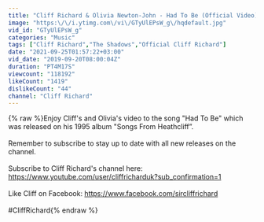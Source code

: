 ```yaml
---
title: "Cliff Richard & Olivia Newton-John - Had To Be (Official Video)"
image: "https:\/\/i.ytimg.com\/vi\/GTyUlEPsW_g\/hqdefault.jpg"
vid_id: "GTyUlEPsW_g"
categories: "Music"
tags: ["Cliff Richard","The Shadows","Official Cliff Richard"]
date: "2021-09-25T01:57:22+03:00"
vid_date: "2019-09-20T08:00:04Z"
duration: "PT4M17S"
viewcount: "118192"
likeCount: "1419"
dislikeCount: "44"
channel: "Cliff Richard"
---
```

{% raw %}Enjoy Cliff's and Olivia's video to the song &quot;Had To Be&quot; which was released on his 1995 album &quot;Songs From Heathcliff”.<br /><br />Remember to subscribe to stay up to date with all new releases on the channel.<br /><br />Subscribe to Cliff Richard's channel here: <a rel="nofollow" target="blank" href="https://www.youtube.com/user/cliffricharduk?sub_confirmation=1">https://www.youtube.com/user/cliffricharduk?sub_confirmation=1</a><br /><br />Like Cliff on Facebook: <a rel="nofollow" target="blank" href="https://www.facebook.com/sircliffrichard">https://www.facebook.com/sircliffrichard</a><br /><br />#CliffRichard{% endraw %}

